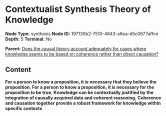 # Contextualist Synthesis Theory of Knowledge

**Node Type:** synthesis
**Node ID:** 197130b2-7510-4843-a6ea-d5c0677affce
**Depth:** 5
**Terminal:** No

**Parent:** [Does the causal theory account adequately for cases where knowledge seems to be based on coherence rather than direct causation?](does-the-causal-theory-account-adequately-for-cases-where-knowledge-seems-to-be-based-on-coherence-rather-than-direct-causation-antithesis-fecb7ea5-cdcd-4c28-b07f-ea401b914804.md)

## Content

**For a person to know a proposition, it is necessary that they believe the proposition**, **For a person to know a proposition, it is necessary for the proposition to be true**, **Knowledge can be contextually justified by the integration of causally acquired data and coherent reasoning**, **Coherence and causation together provide a robust framework for knowledge within specific contexts**
